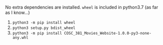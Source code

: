 No extra dependencies are installed. `wheel` is included in python3.7 (as far as I know...)

1. `python3 -m pip install wheel`
2. `python3 setup.py bdist_wheel`
3. `python3 -m pip install COSC_381_Movies_Website-1.0.0-py3-none-any.whl`